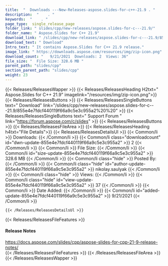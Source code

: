 ```yaml
---
title:  "  Downloads ---New-Releases-aspose.slides-for-c++-21.9 . " 
description:  "    . " 
keywords:  "    . " 
page_type:  single_release_page
folder_link: " slides/cpp/new-releases/aspose.slides-for-c---21.9/"
folder_name: " Aspose.Slides for C++ 21.9"
download_link: " /slides/cpp/new-releases/aspose.slides-for-c---21.9/855e4e7fdcf440119f66a9c5e3c955a2"
download_text: " Download"
Intro_text: " It contains Aspose.Slides for C++ 21.9 release."
image_link: " https://downloads.aspose.com/resources/img/zip-icon.png"
download_count: "   9/21/2021  Downloads: 2  Views: 36"
file_size: "  File Size: 328.6 MB "
parent_path: "slides/cpp"
section_parent_path: "slides/cpp"
weight: 23 
---
```


{{< Releases/ReleasesWapper >}}
  {{< Releases/ReleasesHeading H2txt=" Aspose.Slides for C++ 21.9" imagelink="/resources/img/zip-icon.png">}}
  {{< Releases/ReleasesButtons >}}
    {{< Releases/ReleasesSingleButtons text=" Download" link="/slides/cpp/new-releases/aspose.slides-for-c---21.9/855e4e7fdcf440119f66a9c5e3c955a2%20%20" >}}
    {{< Releases/ReleasesSingleButtons text=" Support Forum " link="https://forum.aspose.com/c/slides" >}}
  {{< Releases/ReleasesButtons >}}
  {{< Releases/ReleasesFileArea >}}
    {{< Releases/ReleasesHeading h4txt="File Details">}}
    {{< Releases/ReleasesDetailsUl >}}
            {{< Common/li  >}} Downloads: {{< /Common/li >}} 
      {{< Common/li class="downloadcount" id="dwn-update-855e4e7fdcf440119f66a9c5e3c955a2" >}} 2 {{< /Common/li >}} 
      {{< Common/li  >}} File Size: {{< /Common/li >}} 
      {{< Common/li id="size-update-855e4e7fdcf440119f66a9c5e3c955a2" >}} 328.6 MB {{< /Common/li >}} 
      {{< Common/li  class="hide" >}} Posted By: {{< /Common/li >}} 
      {{< Common/li class="hide" id="author-update-855e4e7fdcf440119f66a9c5e3c955a2" >}} nikolay.saulyak {{< /Common/li >}} 
      {{< Common/li class="hide"  >}} Views: {{< /Common/li >}} 
      {{< Common/li class="hide" id="view-update-855e4e7fdcf440119f66a9c5e3c955a2" >}} 37 {{< /Common/li >}} 
      {{< Common/li  >}} Date Added: {{< /Common/li >}} 
      {{< Common/li id="added-update-855e4e7fdcf440119f66a9c5e3c955a2" >}} 9/21/2021 {{< /Common/li >}} 

    {{< /Releases/ReleasesDetailsUl >}}

  {{< Releases/ReleasesFileFeatures >}}
      <h4>Release Notes</h4><div><a href="https://docs.aspose.com/slides/cpp/aspose-slides-for-cpp-21-9-release-notes/">https://docs.aspose.com/slides/cpp/aspose-slides-for-cpp-21-9-release-notes/</a></div>
  {{< /Releases/ReleasesFileFeatures >}}
 {{< /Releases/ReleasesFileArea >}}
{{< /Releases/ReleasesWapper >}}


